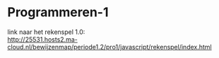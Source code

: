 # Programmeren-1
link naar het rekenspel 1.0:<br>
http://25531.hosts2.ma-cloud.nl/bewijzenmap/periode1.2/pro1/javascript/rekenspel/index.html

